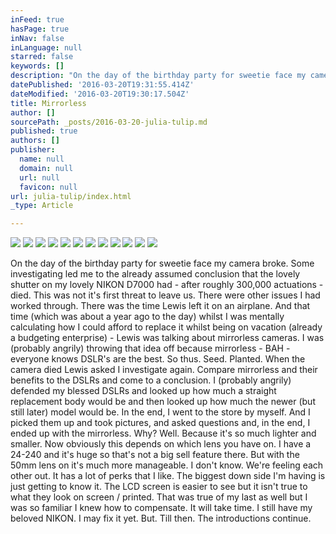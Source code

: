 ```yaml
---
inFeed: true
hasPage: true
inNav: false
inLanguage: null
starred: false
keywords: []
description: "On the day of the birthday party for sweetie face my camera broke.  Some investigating led me to the already assumed conclusion that the lovely shutter on my lovely NIKON D7000 had - after roughly 300,000 actuations - died.\n\nThis was not it's first threat to leave us.  There were other issues I had worked through.  There was the time Lewis left it on an airplane.  And that time (which was about a year ago to the day) whilst I was mentally calculating how I could afford to replace it whilst being on vacation (already a budgeting enterprise) - Lewis was talking about mirrorless cameras.  I was (probably angrily) throwing that idea off because mirrorless - BAH - everyone knows DSLR's are the best.\n\nSo thus.  Seed.  Planted.\n\nWhen the camera died Lewis asked I investigate again.  Compare mirrorless and their benefits to the DSLRs and come to a conclusion.  I (probably angrily) defended my blessed DSLRs and looked up how much a straight replacement body would be and then looked up how much the newer (but still later) model would be.\n\nIn the end, I went to the store by myself.  And I picked them up and took pictures, and asked questions and, in the end, I ended up with the mirrorless.\n\nWhy? \n\nWell.  Because it's so much lighter and smaller.  Now obviously this depends on which lens you have on.  I have a 24-240 and it's huge so that's not a big sell feature there.  But with the 50mm lens on it's much more manageable.\n\nI don't know.  We're feeling each other out.  It has a lot of perks that I like.  The biggest down side I'm having is just getting to know it.  The LCD screen is easier to see but it isn't true to what they look on screen / printed.  That was true of my last as well but I was so familiar I knew how to compensate.  It will take time.\n\nI still have my beloved NIKON.  I may fix it yet.  But.  Till then.  The introductions continue."
datePublished: '2016-03-20T19:31:55.414Z'
dateModified: '2016-03-20T19:30:17.504Z'
title: Mirrorless
author: []
sourcePath: _posts/2016-03-20-julia-tulip.md
published: true
authors: []
publisher:
  name: null
  domain: null
  url: null
  favicon: null
url: julia-tulip/index.html
_type: Article

---
```

![](https://the-grid-user-content.s3-us-west-2.amazonaws.com/b1efd707-dcd4-42c6-bf33-1afadc3499ac.jpg)
![](https://the-grid-user-content.s3-us-west-2.amazonaws.com/02170e4a-6c90-418a-96b7-368dff973223.jpg)
![](https://s3-us-west-2.amazonaws.com/the-grid-img/p/a842b161b5a14d61400f8501eacc78ca73536977.jpg)
![](https://the-grid-user-content.s3-us-west-2.amazonaws.com/6aca3f2e-0693-4520-bd9b-e46e109dcb23.jpg)
![](https://the-grid-user-content.s3-us-west-2.amazonaws.com/67f5ca9b-2af9-4a22-a3df-e679ff87a852.jpg)
![](https://the-grid-user-content.s3-us-west-2.amazonaws.com/b90384ca-eb72-4e72-8769-9c7388d72a42.jpg)
![](https://the-grid-user-content.s3-us-west-2.amazonaws.com/94ca0977-a109-4fb0-a0be-d4c8b334223a.jpg)
![](https://the-grid-user-content.s3-us-west-2.amazonaws.com/2b4324da-13d9-4d6f-acf8-09089c8ddcbf.jpg)
![](https://the-grid-user-content.s3-us-west-2.amazonaws.com/a66f20b7-0e47-4d0c-b5b6-d1e816bf938c.jpg)
![](https://the-grid-user-content.s3-us-west-2.amazonaws.com/442d3163-3fbf-4349-8657-6f0d115163b7.jpg)
![](https://the-grid-user-content.s3-us-west-2.amazonaws.com/531abcbc-a885-4a86-bf08-61f68405efc2.jpg)
![](https://the-grid-user-content.s3-us-west-2.amazonaws.com/6359569d-5d38-4f39-8e3c-bb49cd0b9094.jpg)

On the day of the birthday party for sweetie face my camera broke. Some investigating led me to the already assumed conclusion that the lovely shutter on my lovely NIKON D7000 had - after roughly 300,000 actuations - died.
This was not it's first threat to leave us. There were other issues I had worked through. There was the time Lewis left it on an airplane. And that time (which was about a year ago to the day) whilst I was mentally calculating how I could afford to replace it whilst being on vacation (already a budgeting enterprise) - Lewis was talking about mirrorless cameras. I was (probably angrily) throwing that idea off because mirrorless - BAH - everyone knows DSLR's are the best.
So thus. Seed. Planted.
When the camera died Lewis asked I investigate again. Compare mirrorless and their benefits to the DSLRs and come to a conclusion. I (probably angrily) defended my blessed DSLRs and looked up how much a straight replacement body would be and then looked up how much the newer (but still later) model would be.
In the end, I went to the store by myself. And I picked them up and took pictures, and asked questions and, in the end, I ended up with the mirrorless.
Why? 
Well. Because it's so much lighter and smaller. Now obviously this depends on which lens you have on. I have a 24-240 and it's huge so that's not a big sell feature there. But with the 50mm lens on it's much more manageable.
I don't know. We're feeling each other out. It has a lot of perks that I like. The biggest down side I'm having is just getting to know it. The LCD screen is easier to see but it isn't true to what they look on screen / printed. That was true of my last as well but I was so familiar I knew how to compensate. It will take time.
I still have my beloved NIKON. I may fix it yet. But. Till then. The introductions continue.